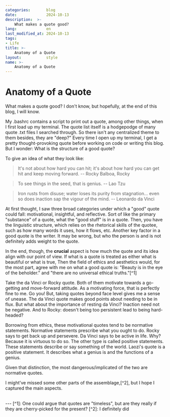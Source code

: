 ```yaml
---
categories:       blog
date:             2024-10-13
description:  >-
    What makes a quote good?
lang:             en
last_modified_at: 2024-10-13
tags:
- Life
title: >-
    Anatomy of a Quote
layout:           style
name: >-  
    Anatomy of a Quote
---
```



# Anatomy of a Quote

What makes a quote good? I don't know, but hopefully, at the end of this blog, I will know. 

My .bashrc contains a script to print out a quote, among other things, when I first load up my terminal. The quote list itself is a hodgepodge of many quote .txt files I searched through. So there isn't any centralized theme to them besides, they are "deep?" Every time I open up my terminal, I get a pretty thought-provoking quote before working on code or writing this blog. But I wonder: What is the structure of a good quote?

To give an idea of what they look like:

> It's not about how hard you can hit; it's about how hard you can get hit and keep moving forward.
-- Rocky Balboa, Rocky

> To see things in the seed, that is genius.
-- Lao Tzu

>Iron rusts from disuse; water loses its purity from stagnation... even so does inaction sap the vigour of the mind.
-- Leonardo da Vinci

At first thought, I saw three broad categories under which a "good" quote could fall: motivational, insightful, and reflective. Sort of like the primary "substance" of a quote, what the "good stuff" is in a quote. Then, you have the linguistic structure, which relies on the rhetorical skills of the quotee, such as how many words it uses, how it flows, etc. Another key factor in a good quote is the writer. It may be wrong, but who the person is and is not definitely adds weight to the quote. 

In the end, though, the **crucial** aspect is how much the quote and its idea align with our point of view. If what is a quote is treated as either what is beautiful or what is true, Then the field of ethics and aesthetics would, for the most part, agree with me on what a good quote is: "Beauty is in the eye of the beholder." and "there are no universal ethical truths."[^1]

Take the da Vinci or Rocky quote. Both of them motivate towards a go-getting and move-forward attitude. As a motivating force, that is perfectly fine to me. Go you! But, taking quotes beyond face level gives me a sense of unease. The da Vinci quote makes good points about needing to be in flux. But what about the importance of resting da Vinci? Inaction need not be negative. And to Rocky: doesn't being too persistent lead to being hard-headed?

Borrowing from ethics, these motivational quotes tend to be normative statements. Normative statements prescribe what you ought to do. Rocky says to get back up and persevere. Da Vinci says to be active in life. Why? Because it is virtuous to do so. The other type is called positive statements. These statements describe or say something of the world. Laozi's quote is a positive statement. It describes what a genius is and the functions of a genius. 

Given that distinction, the most dangerous/implicated of the two are normative quotes.

I might've missed some other parts of the assemblage,[^2], but I hope I captured the main aspects. 

<br/>
---
[^1]: One could argue that quotes are "timeless", but are they really if they are cherry-picked for the present?
[^2]: I definitely did
